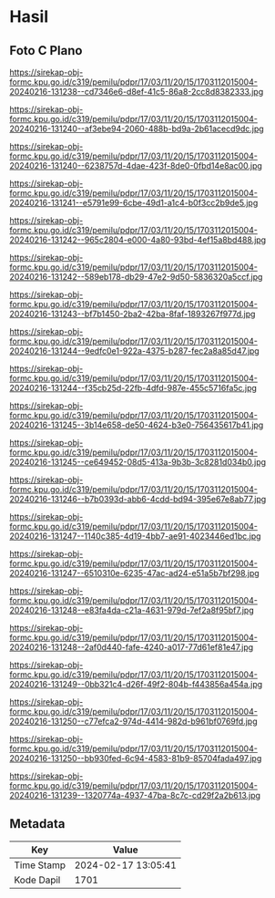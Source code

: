 # Hasil

## Foto C Plano

https://sirekap-obj-formc.kpu.go.id/c319/pemilu/pdpr/17/03/11/20/15/1703112015004-20240216-131238--cd7346e6-d8ef-41c5-86a8-2cc8d8382333.jpg

https://sirekap-obj-formc.kpu.go.id/c319/pemilu/pdpr/17/03/11/20/15/1703112015004-20240216-131240--af3ebe94-2060-488b-bd9a-2b61acecd9dc.jpg

https://sirekap-obj-formc.kpu.go.id/c319/pemilu/pdpr/17/03/11/20/15/1703112015004-20240216-131240--6238757d-4dae-423f-8de0-0fbd14e8ac00.jpg

https://sirekap-obj-formc.kpu.go.id/c319/pemilu/pdpr/17/03/11/20/15/1703112015004-20240216-131241--e5791e99-6cbe-49d1-a1c4-b0f3cc2b9de5.jpg

https://sirekap-obj-formc.kpu.go.id/c319/pemilu/pdpr/17/03/11/20/15/1703112015004-20240216-131242--965c2804-e000-4a80-93bd-4ef15a8bd488.jpg

https://sirekap-obj-formc.kpu.go.id/c319/pemilu/pdpr/17/03/11/20/15/1703112015004-20240216-131242--589eb178-db29-47e2-9d50-5836320a5ccf.jpg

https://sirekap-obj-formc.kpu.go.id/c319/pemilu/pdpr/17/03/11/20/15/1703112015004-20240216-131243--bf7b1450-2ba2-42ba-8faf-1893267f977d.jpg

https://sirekap-obj-formc.kpu.go.id/c319/pemilu/pdpr/17/03/11/20/15/1703112015004-20240216-131244--9edfc0e1-922a-4375-b287-fec2a8a85d47.jpg

https://sirekap-obj-formc.kpu.go.id/c319/pemilu/pdpr/17/03/11/20/15/1703112015004-20240216-131244--f35cb25d-22fb-4dfd-987e-455c5716fa5c.jpg

https://sirekap-obj-formc.kpu.go.id/c319/pemilu/pdpr/17/03/11/20/15/1703112015004-20240216-131245--3b14e658-de50-4624-b3e0-756435617b41.jpg

https://sirekap-obj-formc.kpu.go.id/c319/pemilu/pdpr/17/03/11/20/15/1703112015004-20240216-131245--ce649452-08d5-413a-9b3b-3c8281d034b0.jpg

https://sirekap-obj-formc.kpu.go.id/c319/pemilu/pdpr/17/03/11/20/15/1703112015004-20240216-131246--b7b0393d-abb6-4cdd-bd94-395e67e8ab77.jpg

https://sirekap-obj-formc.kpu.go.id/c319/pemilu/pdpr/17/03/11/20/15/1703112015004-20240216-131247--1140c385-4d19-4bb7-ae91-4023446ed1bc.jpg

https://sirekap-obj-formc.kpu.go.id/c319/pemilu/pdpr/17/03/11/20/15/1703112015004-20240216-131247--6510310e-6235-47ac-ad24-e51a5b7bf298.jpg

https://sirekap-obj-formc.kpu.go.id/c319/pemilu/pdpr/17/03/11/20/15/1703112015004-20240216-131248--e83fa4da-c21a-4631-979d-7ef2a8f95bf7.jpg

https://sirekap-obj-formc.kpu.go.id/c319/pemilu/pdpr/17/03/11/20/15/1703112015004-20240216-131248--2af0d440-fafe-4240-a017-77d61ef81e47.jpg

https://sirekap-obj-formc.kpu.go.id/c319/pemilu/pdpr/17/03/11/20/15/1703112015004-20240216-131249--0bb321c4-d26f-49f2-804b-f443856a454a.jpg

https://sirekap-obj-formc.kpu.go.id/c319/pemilu/pdpr/17/03/11/20/15/1703112015004-20240216-131250--c77efca2-974d-4414-982d-b961bf0769fd.jpg

https://sirekap-obj-formc.kpu.go.id/c319/pemilu/pdpr/17/03/11/20/15/1703112015004-20240216-131250--bb930fed-6c94-4583-81b9-85704fada497.jpg

https://sirekap-obj-formc.kpu.go.id/c319/pemilu/pdpr/17/03/11/20/15/1703112015004-20240216-131239--1320774a-4937-47ba-8c7c-cd29f2a2b613.jpg


## Metadata

| Key        | Value               |
| ---------- | ------------------- |
| Time Stamp | 2024-02-17 13:05:41 |
| Kode Dapil | 1701                |



